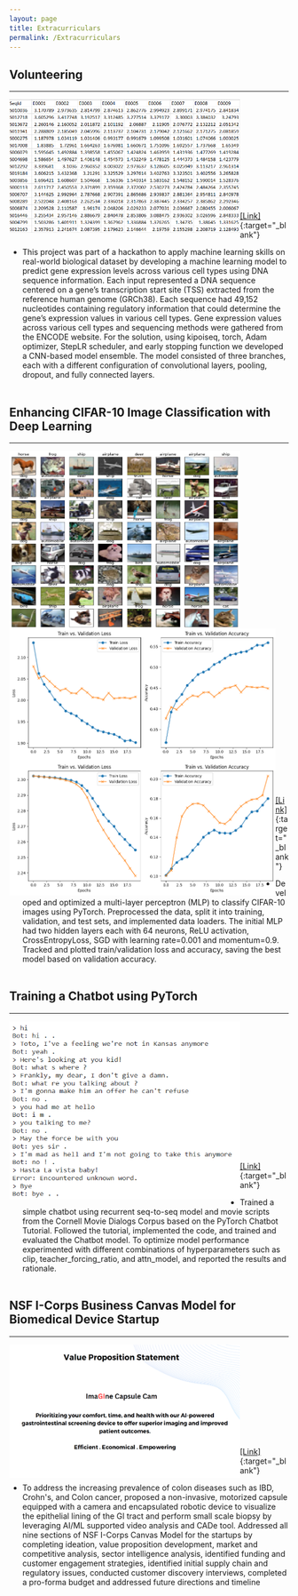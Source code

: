 ```yaml
---
layout: page
title: Extracurriculars
permalink: /Extracurriculars
---
```


## __Volunteering__ 
***

<p class="full-width"><img src="/public/hackathonmodel.png" style="width:26rem;height:15rem" align="left"/></p><br><br><br><br><br><br><br><br><br><br><br>

[[Link]](https://github.com/atmanajoshi/gene-expression-prediction-project){:target="_blank"}<br>
- This project was part of a hackathon to apply machine learning skills on real-world biological dataset by developing a machine learning model to predict gene expression levels across various cell types using DNA sequence information. Each input represented a DNA sequence centered on a gene’s transcription start site (TSS) extracted from the reference human genome (GRCh38). Each sequence had 49,152 nucleotides containing regulatory information that could determine the gene’s expression values in various cell types. Gene expression values across various cell types and sequencing methods were gathered from the ENCODE website. For the solution, using kipoiseq, torch, Adam optimizer, StepLR scheduler, and early stopping function we developed a CNN-based model ensemble. The model consisted of three branches, each with a different configuration of convolutional layers, pooling, dropout, and fully connected layers.<br><br>

## __Enhancing CIFAR-10 Image Classification with Deep Learning__ 
***

<p class="full-width"><img src="/public/cifar0.png" style="width:26rem;height:20rem" align="left"/></p><br>
<p class="full-width"><img src="/public/cifar1.png" style="width:30rem;height:15rem" align="left"/></p><br>
<p class="full-width"><img src="/public/cifar2.png" style="width:30rem;height:15rem" align="left"/></p><br>
<br><br><br><br><br><br><br><br><br><br><br><br><br><br><br><br><br><br><br><br><br><br><br>
<br><br><br><br><br><br><br><br>

[[Link]](https://github.com/atmanajoshi/enhance-cifar10-image-classification){:target="_blank"}<br>
- Developed and optimized a multi-layer perceptron (MLP) to classify CIFAR-10 images using PyTorch. Preprocessed the data, split it into training, validation, and test sets, and implemented data loaders. The initial MLP had two hidden layers each with 64 neurons, ReLU activation, CrossEntropyLoss, SGD with learning rate=0.001 and momentum=0.9. Tracked and plotted train/validation loss and accuracy, saving the best model based on validation accuracy.
<br><br>

## __Training a Chatbot using PyTorch__ 
***

<p class="full-width"><img src="/public/chatbot.png" style="width:26rem;height:20rem" align="left"/>
</p><br><br><br><br><br><br><br><br><br><br><br><br><br><br>

[[Link]](https://github.com/atmanajoshi/train-chatbot-pytorch-project){:target="_blank"}<br>
 - Trained a simple chatbot using recurrent seq-to-seq model and movie scripts from the Cornell Movie Dialogs Corpus based on the PyTorch Chatbot Tutorial. Followed the tutorial, implemented the code, and trained and evaluated the Chatbot model. To optimize model performance experimented with different combinations of hyperparameters such as clip, teacher_forcing_ratio, and attn_model, and reported the results and rationale.
 <br><br>

## __NSF I-Corps Business Canvas Model for Biomedical Device Startup__ 
***

<p class="full-width"><img src="/public/nsfcanvas.png" style="width:26rem;height:15rem" align="left"/></p><br><br><br><br><br><br><br><br><br><br>

[[Link]](https://github.com/atmanajoshi/nsf-icorps-business-canvas){:target="_blank"}<br>
 - To address the increasing prevalence of colon diseases such as IBD, Crohn's, and Colon cancer, proposed a non-invasive, motorized capsule equipped with a camera and encapsulated robotic device to visualize the epithelial lining of the GI tract and perform small scale biopsy by leveraging AI/ML supported video analysis and CADe tool. Addressed all nine sections of NSF I-Corps Canvas Model for the startups by completing ideation, value proposition development, market and competitive analysis, sector intelligence analysis, identified funding and customer engagement strategies, identified initial supply chain and regulatory issues, conducted customer discovery interviews, completed a pro-forma budget and addressed future directions and timeline <br><br>


